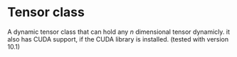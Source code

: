 # Tensor class
A dynamic tensor class that can hold any _n_ dimensional tensor dynamicly. it also has CUDA support, if the CUDA library is installed. (tested with version 10.1)
